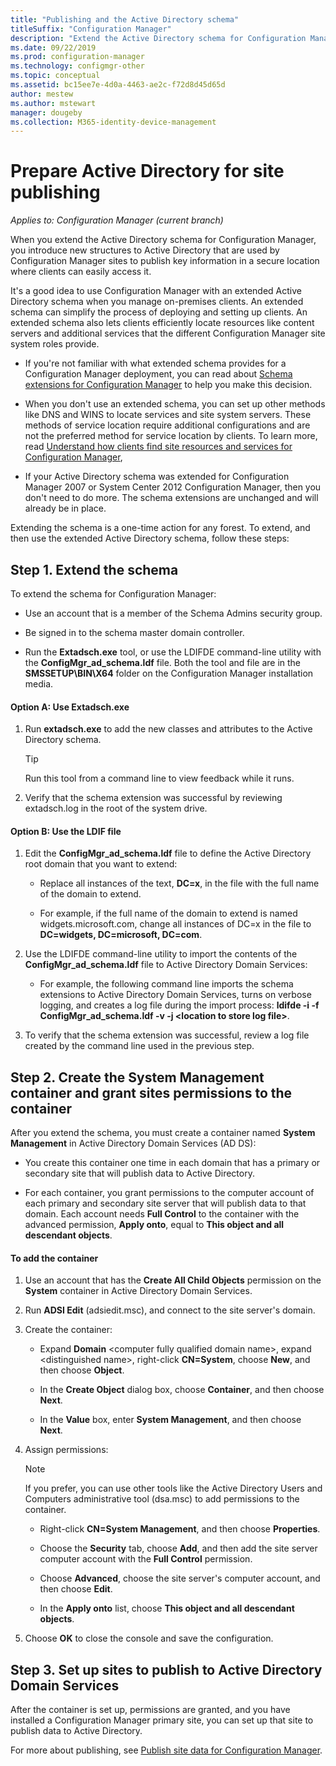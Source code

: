 ```yaml
---
title: "Publishing and the Active Directory schema"
titleSuffix: "Configuration Manager"
description: "Extend the Active Directory schema for Configuration Manager to simplify the process of deploying and configuring clients."
ms.date: 09/22/2019
ms.prod: configuration-manager
ms.technology: configmgr-other
ms.topic: conceptual
ms.assetid: bc15ee7e-4d0a-4463-ae2c-f72d8d45d65d
author: mestew
ms.author: mstewart
manager: dougeby
ms.collection: M365-identity-device-management
---
```

# Prepare Active Directory for site publishing

*Applies to: Configuration Manager (current branch)*

When you extend the Active Directory schema for Configuration Manager, you introduce new structures to Active Directory that are used by Configuration Manager sites to publish key information in a secure location where clients can easily access it.  

It's a good idea to use Configuration Manager with an extended Active Directory schema when you manage on-premises clients. An extended schema can simplify the process of deploying and setting up clients. An extended schema also lets clients efficiently locate resources like content servers and additional services that the different Configuration Manager site system roles provide.  

-   If you're not familiar with what extended schema provides for a Configuration Manager deployment, you can read about [Schema extensions for Configuration Manager](../../../core/plan-design/network/schema-extensions.md) to help you make this decision.  

-   When you don't use an extended schema, you can set up other methods like DNS and WINS to locate services and site system servers. These methods of service location require additional configurations and are not the preferred method for service location by clients. To learn more, read [Understand how clients find site resources and services for Configuration Manager](../../../core/plan-design/hierarchy/understand-how-clients-find-site-resources-and-services.md),  

-   If your Active Directory schema was extended for Configuration Manager 2007 or System Center 2012 Configuration Manager, then you don't need to do more. The schema extensions are unchanged and will already be in place.  

Extending the schema is a one-time action for any forest. To extend, and then use the extended Active Directory schema, follow these steps:  

## Step 1. Extend the schema  
To extend the schema for Configuration Manager:  

-   Use an account that is a member of the Schema Admins security group.  

-   Be signed in to the schema master domain controller.  

-   Run the **Extadsch.exe** tool, or use the LDIFDE command-line utility with the **ConfigMgr_ad_schema.ldf** file. Both the tool and file are in the **SMSSETUP\BIN\X64** folder on the Configuration Manager installation media.  

#### Option A: Use Extadsch.exe  

1.  Run **extadsch.exe** to add the new classes and attributes to the Active Directory schema.  

    > [!TIP]  
    >  Run this tool from a command line to view feedback while it runs.  

2.  Verify that the schema extension was successful by reviewing extadsch.log in the root of the system drive.  

#### Option B: Use the LDIF file  

1.  Edit the **ConfigMgr_ad_schema.ldf** file to define the Active Directory root domain that you want to extend:  

    -   Replace all instances of the text, **DC=x**, in the file with the full name of the domain to extend.  

    -   For example, if the full name of the domain to extend is named widgets.microsoft.com, change all instances of DC=x in the file to **DC=widgets, DC=microsoft, DC=com**.  

2.  Use the LDIFDE command-line utility to import the contents of the **ConfigMgr_ad_schema.ldf** file to Active Directory Domain Services:  

    -   For example, the following command line imports the schema extensions to Active Directory Domain Services, turns on verbose logging, and creates a log file during the import process: **ldifde -i -f ConfigMgr_ad_schema.ldf -v -j &lt;location to store log file\>**.  

3.  To verify that the schema extension was successful, review a log file created by the command line used in the previous step.  

## Step 2.  Create the System Management container and grant sites permissions to the container  
 After you extend the schema, you must create a container named **System Management** in Active Directory Domain Services (AD DS):  

-   You create this container one time in each domain that has a primary or secondary site that will publish data to Active Directory.  

-   For each container, you grant permissions to the computer account of each primary and secondary site server that will publish data to that domain. Each account needs **Full Control** to the container with the advanced permission, **Apply onto**, equal to **This object and all descendant objects**.  

#### To add the container  

1.  Use an account that has the **Create All Child Objects** permission on the **System** container in Active Directory Domain Services.  

2.  Run **ADSI Edit** (adsiedit.msc), and connect to the site server's domain.  

3.  Create the container:  

    -   Expand **Domain** &lt;computer fully qualified domain name\>, expand &lt;distinguished name\>, right-click **CN=System**, choose **New**, and then choose **Object**.  

    -   In the **Create Object** dialog box, choose **Container**, and then choose **Next**.  

    -   In the **Value** box, enter **System Management**, and then choose **Next**.  

4.  Assign permissions:  

    > [!NOTE]  
    >  If you prefer, you can use other tools like the Active Directory Users and Computers administrative tool (dsa.msc) to add permissions to the container.  

    -   Right-click **CN=System Management**, and then choose **Properties**.  

    -   Choose the **Security** tab, choose **Add**, and then add the site server computer account with the **Full Control** permission.  

    -   Choose **Advanced**, choose the site server's computer account, and then choose **Edit**.  

    -   In the **Apply onto** list, choose **This object and all descendant objects**.  

5.  Choose **OK** to close the console and save the configuration.  

## Step 3. Set up sites to publish to Active Directory Domain Services  
 After the container is set up, permissions are granted, and you have installed a Configuration Manager primary site, you can set up that site to publish data to Active Directory.  

 For more about publishing, see [Publish site data for Configuration Manager](../../../core/servers/deploy/configure/publish-site-data.md).  
